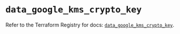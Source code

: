 # `data_google_kms_crypto_key`

Refer to the Terraform Registry for docs: [`data_google_kms_crypto_key`](https://registry.terraform.io/providers/hashicorp/google-beta/5.25.0/docs/data-sources/google_kms_crypto_key).
